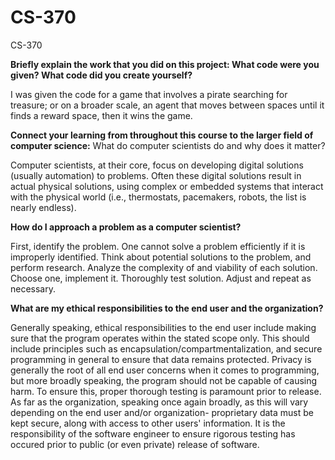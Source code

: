# CS-370
CS-370

**Briefly explain the work that you did on this project: What code were you given? What code did you create yourself?**

I was given the code for a game that involves a pirate searching for treasure; or on a broader scale, an agent that moves between spaces until it finds a reward space, then it wins the game.

**Connect your learning from throughout this course to the larger field of computer science:**
What do computer scientists do and why does it matter?

Computer scientists, at their core, focus on developing digital solutions (usually automation) to problems.  Often these digital solutions result in actual physical solutions, using complex or embedded systems that interact with the physical world (i.e., thermostats, pacemakers, robots, the list is nearly endless).

**How do I approach a problem as a computer scientist?**

First, identify the problem.  One cannot solve a problem efficiently if it is improperly identified.  Think about potential solutions to the problem, and perform research.  Analyze the complexity of and viability of each solution.  Choose one, implement it.  Thoroughly test solution.  Adjust and repeat as necessary.

**What are my ethical responsibilities to the end user and the organization?**

Generally speaking, ethical responsibilities to the end user include making sure that the program operates within the stated scope only.  This should include principles such as encapsulation/compartmentalization, and secure programming in general to ensure that data remains protected.  Privacy is generally the root of all end user concerns when it comes to programming, but more broadly speaking, the program should not be capable of causing harm.  To ensure this, proper thorough testing is paramount prior to release. As far as the organization, speaking once again broadly, as this will vary depending on the end user and/or organization- proprietary data must be kept secure, along with access to other users' information.  It is the responsibility of the software engineer to ensure rigorous testing has occured prior to public (or even private) release of software.
